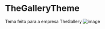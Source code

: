 # TheGalleryTheme
Tema feito para a empresa TheGallery
![image](https://github.com/user-attachments/assets/f28ebb30-b009-4c49-b763-97b90c7438b6)
